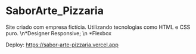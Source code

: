 # SaborArte_Pizzaria
Site criado com empresa fictícia. Utilizando tecnologias como HTML e CSS puro.
\n*Designer Responsive; \n
*Flexbox

Deploy: https://sabor-arte-pizzaria.vercel.app
